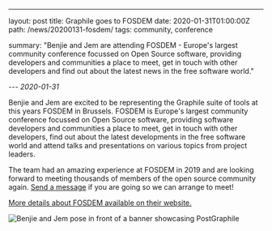 ---
layout: post
title: Graphile goes to FOSDEM
date: 2020-01-31T01:00:00Z
path: /news/20200131-fosdem/
tags: community, conference

summary: "Benjie and Jem are attending FOSDEM - Europe's largest community conference
focussed on Open Source software, providing developers and communities
a place to meet, get in touch with other developers and find out about the latest
news in the free software world."

--- _2020-01-31_

Benjie and Jem are excited to be representing the Graphile suite of tools at
this years FOSDEM in Brussels. FOSDEM is Europe's largest community conference
focussed on Open Source software, providing software developers and communities
a place to meet, get in touch with other developers, find out about the latest
developments in the free software world and attend talks and presentations on
various topics from project leaders.

The team had an amazing experience at FOSDEM in 2019 and are looking forward to
meeting thousands of members of the open source community again.
[Send a message](https://discord.org/graphile) if you are going so we can
arrange to meet!

[More details about FOSDEM available on their website.](https://fosdem.org/)

<div class="flex flex-wrap justify-around">
<img alt="Benjie and Jem pose in front of a banner showcasing PostGraphile" src="/images/news/benjie-and-jem-fosdem.jpg" style="max-height: 500px" />
</div>
